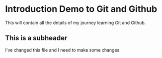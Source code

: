 # Introduction Demo to Git and Github
 
 This will contain all the details of my journey learning Git and Github. 

## This is a subheader
I've changed this file and I need to make some changes.
